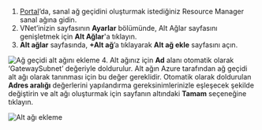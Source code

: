1. [Portal](http://portal.azure.com)’da, sanal ağ geçidini oluşturmak istediğiniz Resource Manager sanal ağına gidin.
2. VNet’inizin sayfasının **Ayarlar** bölümünde, Alt Ağlar sayfasını genişletmek için **Alt Ağlar**'a tıklayın.
3. **Alt ağlar** sayfasında, **+Alt ağ**’a tıklayarak **Alt ağ ekle** sayfasını açın.

  ![Ağ geçidi alt ağını ekleme](./media/vpn-gateway-add-gwsubnet-rm-portal-include/addgwsub.png "Ağ geçidi alt ağını ekleme")
4. Alt ağınız için **Ad** alanı otomatik olarak ‘GatewaySubnet’ değeriyle doldurulur. Alt ağın Azure tarafından ağ geçidi alt ağı olarak tanınması için bu değer gereklidir. Otomatik olarak doldurulan **Adres aralığı** değerlerini yapılandırma gereksinimlerinizle eşleşecek şekilde değiştirin ve alt ağı oluşturmak için sayfanın altındaki **Tamam** seçeneğine tıklayın.

  ![Alt ağı ekleme](./media/vpn-gateway-add-gwsubnet-rm-portal-include/addsubnetgw.png "Alt ağı ekleme")